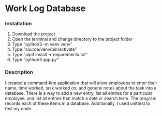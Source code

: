 # Work Log Database

### Installation

1. Download the project
2. Open the terminal and change directory to the project folder
3. Type "python3 -m venv venv"
4. Type "source/venv/bin/activate"
5. Type "pip3 install -r requirements.txt"
6. Type "python3 app.py"

### Description

I created a command-line application that will allow employees to enter their name, time worked, task worked on, and general notes about the task into a database. There is a way to add a new entry, list all entries for a particular employee, and list all entries that match a date or search term. The program records each of these items in a database. Additionally, I used unittest to test my code.
